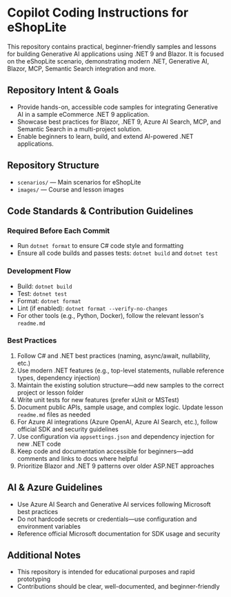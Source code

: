 # Copilot Coding Instructions for eShopLite

This repository contains practical, beginner-friendly samples and lessons for building Generative AI applications using .NET 9 and Blazor. It is focused on the eShopLite scenario, demonstrating modern .NET, Generative AI, Blazor, MCP,  Semantic Search integration and more.

## Repository Intent & Goals
- Provide hands-on, accessible code samples for integrating Generative AI in a sample eCommerce .NET 9 application.
- Showcase best practices for Blazor, .NET 9, Azure AI Search, MCP, and Semantic Search in a multi-project solution.
- Enable beginners to learn, build, and extend AI-powered .NET applications.

## Repository Structure
- `scenarios/` — Main scenarios for eShopLite
- `images/` — Course and lesson images

## Code Standards & Contribution Guidelines

### Required Before Each Commit
- Run `dotnet format` to ensure C# code style and formatting
- Ensure all code builds and passes tests: `dotnet build` and `dotnet test`

### Development Flow
- Build: `dotnet build`
- Test: `dotnet test`
- Format: `dotnet format`
- Lint (if enabled): `dotnet format --verify-no-changes`
- For other tools (e.g., Python, Docker), follow the relevant lesson's `readme.md`

### Best Practices
1. Follow C# and .NET best practices (naming, async/await, nullability, etc.)
2. Use modern .NET features (e.g., top-level statements, nullable reference types, dependency injection)
3. Maintain the existing solution structure—add new samples to the correct project or lesson folder
4. Write unit tests for new features (prefer xUnit or MSTest)
5. Document public APIs, sample usage, and complex logic. Update lesson `readme.md` files as needed
6. For Azure AI integrations (Azure OpenAI, Azure AI Search, etc.), follow official SDK and security guidelines
7. Use configuration via `appsettings.json` and dependency injection for new .NET code
8. Keep code and documentation accessible for beginners—add comments and links to docs where helpful
9. Prioritize Blazor and .NET 9 patterns over older ASP.NET approaches

## AI & Azure Guidelines
- Use Azure AI Search and Generative AI services following Microsoft best practices
- Do not hardcode secrets or credentials—use configuration and environment variables
- Reference official Microsoft documentation for SDK usage and security

## Additional Notes
- This repository is intended for educational purposes and rapid prototyping
- Contributions should be clear, well-documented, and beginner-friendly